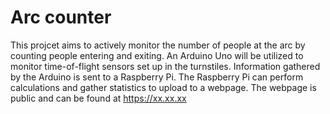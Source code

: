 # Arc counter
This projcet aims to actively monitor the number of people at the arc by counting people entering and exiting.  An Arduino Uno will be utilized to monitor time-of-flight sensors set up in the turnstiles.  Information gathered by the Arduino is sent to a Raspberry Pi.  The Raspberry Pi can perform calculations and gather statistics to upload to a webpage.  The webpage is public and can be found at https://xx.xx.xx
